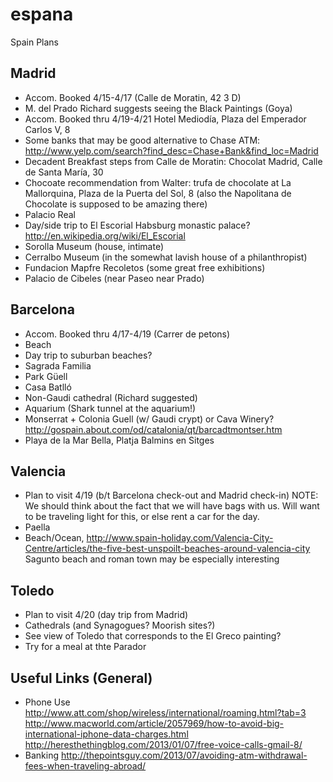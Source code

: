 # espana
Spain Plans

## Madrid
* Accom. Booked 4/15-4/17
  (Calle de Moratin, 42 3 D)
* M. del Prado
  Richard suggests seeing the Black Paintings (Goya)
* Accom. Booked thru 4/19-4/21 
  Hotel Mediodía, Plaza del Emperador Carlos V, 8
* Some banks that may be good alternative to Chase ATM:
  http://www.yelp.com/search?find_desc=Chase+Bank&find_loc=Madrid
* Decadent Breakfast steps from Calle de Moratin: 
  Chocolat Madrid, Calle de Santa María, 30
* Chocoate recommendation from Walter: trufa de chocolate at La Mallorquina, Plaza de la Puerta del Sol, 8 (also the Napolitana   de Chocolate is supposed to be amazing there)
* Palacio Real
* Day/side trip to El Escorial Habsburg monastic palace? http://en.wikipedia.org/wiki/El_Escorial
* Sorolla Museum (house, intimate)
* Cerralbo Museum (in the somewhat lavish house of a philanthropist)
* Fundacion Mapfre Recoletos (some great free exhibitions)
* Palacio de Cibeles (near Paseo near Prado)

## Barcelona
* Accom. Booked thru 4/17-4/19
  (Carrer de petons)
* Beach
* Day trip to suburban beaches?
* Sagrada Familia
* Park Güell
* Casa Batlló
* Non-Gaudi cathedral (Richard suggested)
* Aquarium (Shark tunnel at the aquarium!)
* Monserrat + Colonia Guell (w/ Gaudi crypt) or Cava Winery? http://gospain.about.com/od/catalonia/qt/barcadtmontser.htm
* Playa de la Mar Bella, Platja Balmins en Sitges

## Valencia
* Plan to visit 4/19 (b/t Barcelona check-out and Madrid check-in)
  NOTE: We should think about the fact that we will have bags with us.  Will want to be traveling light for this, or else rent a   car for the day. 
* Paella
* Beach/Ocean, http://www.spain-holiday.com/Valencia-City-Centre/articles/the-five-best-unspoilt-beaches-around-valencia-city
  Sagunto beach and roman town may be especially interesting

## Toledo
* Plan to visit 4/20 (day trip from Madrid) 
* Cathedrals (and Synagogues? Moorish sites?)
* See view of Toledo that corresponds to the El Greco painting?
* Try for a meal at thte Parador

## Useful Links (General)
* Phone Use
http://www.att.com/shop/wireless/international/roaming.html?tab=3
http://www.macworld.com/article/2057969/how-to-avoid-big-international-iphone-data-charges.html
http://heresthethingblog.com/2013/01/07/free-voice-calls-gmail-8/
* Banking
http://thepointsguy.com/2013/07/avoiding-atm-withdrawal-fees-when-traveling-abroad/
